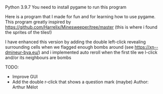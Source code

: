Python 3.9.7
You need to install pygame to run this program

Here is a program that I made for fun and for learning how to use pygame. This program greatly inspired by 
https://github.com/Harrelix/Minesweeper/tree/master (this is where i found the sprites of the tiles!)

I have enhanced this version by adding the double left-click revealing surrounding cells when we flagged enough bombs around
(see https://xn--dmineur-bya.eu/) and i implemented auto reroll when the first tile we l-click and/or its neighbours are bombs

TODO: 
- Improve GUI
- Add the double r-click that shows a question mark (maybe)
Author: Arthur Mélot
